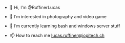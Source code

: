 - 👋 Hi, I’m @RuffinerLucas
- 👀 I’m interested in photography and video game
- 🌱 I’m currently learning bash and windows server stuff

- 📫 How to reach me lucas.ruffiner@jopitech.ch


